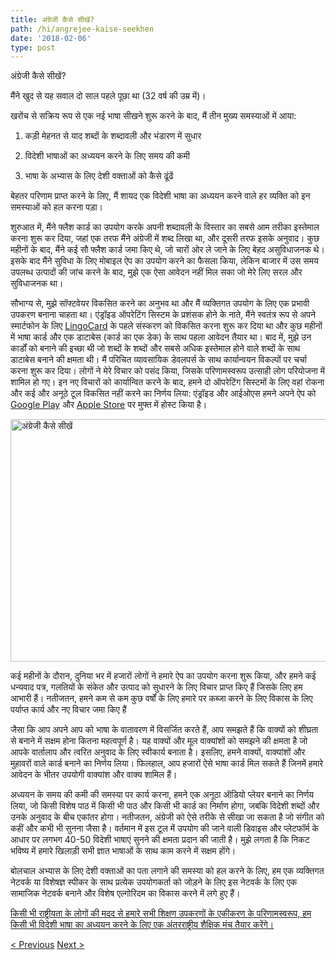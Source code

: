 ```yaml
---
title: अंग्रेजी कैसे सीखें?
path: /hi/angrejee-kaise-seekhen
date: '2018-02-06'
type: post
---
```


अंग्रेजी कैसे सीखें?

मैंने खुद से यह सवाल दो साल पहले पूछा था (32 वर्ष की उम्र में)।

खरोंच से सक्रिय रूप से एक नई भाषा सीखने शुरू करने के बाद, मैं तीन मुख्य समस्याओं में आया:

1. कड़ी मेहनत से याद शब्दों के शब्दावली और भंडारण में सुधार

2. विदेशी भाषाओं का अध्ययन करने के लिए समय की कमी

3. भाषा के अभ्यास के लिए देशी वक्ताओं को कैसे ढूंढें

बेहतर परिणाम प्राप्त करने के लिए, मैं शायद एक विदेशी भाषा का अध्ययन करने वाले हर व्यक्ति को इन समस्याओं को हल करना पड़ा।

शुरुआत में, मैंने फ्लैश कार्ड का उपयोग करके अपनी शब्दावली के विस्तार का सबसे आम तरीका इस्तेमाल करना शुरू कर दिया, जहां एक तरफ मैंने अंग्रेजी में शब्द लिखा था, और दूसरी तरफ इसके अनुवाद। कुछ महीनों के बाद, मैंने कई सौ फ्लैश कार्ड जमा किए थे, जो चारों ओर ले जाने के लिए बेहद असुविधाजनक थे। इसके बाद मैंने सुविधा के लिए मोबाइल ऐप का उपयोग करने का फैसला किया, लेकिन बाजार में उस समय उपलब्ध उत्पादों की जांच करने के बाद, मुझे एक ऐसा आवेदन नहीं मिल सका जो मेरे लिए सरल और सुविधाजनक था।

सौभाग्य से, मुझे सॉफ्टवेयर विकसित करने का अनुभव था और मैं व्यक्तिगत उपयोग के लिए एक प्रभावी उपकरण बनाना चाहता था। एंड्रॉइड ऑपरेटिंग सिस्टम के प्रशंसक होने के नाते, मैंने स्वतंत्र रूप से अपने स्मार्टफोन के लिए <a href="https://lingocard.com" target="_blank" rel="noopener">LingoCard</a> के पहले संस्करण को विकसित करना शुरू कर दिया था और कुछ महीनों में भाषा कार्ड और एक डाटाबेस (कार्ड का एक डेक) के साथ पहला आवेदन तैयार था। बाद में, मुझे उन कार्डों को बनाने की इच्छा थी जो शब्दों के शब्दों और सबसे अधिक इस्तेमाल होने वाले शब्दों के साथ डाटाबेस बनाने की क्षमता थी। मैं परिचित व्यावसायिक डेवलपर्स के साथ कार्यान्वयन विकल्पों पर चर्चा करना शुरू कर दिया। लोगों ने मेरे विचार को पसंद किया, जिसके परिणामस्वरूप उत्साही लोग परियोजना में शामिल हो गए। इन नए विचारों को कार्यान्वित करने के बाद, हमने दो ऑपरेटिंग सिस्टमों के लिए वहां रोकना और कई और अनूठे टूल विकसित नहीं करने का निर्णय लिया: एंड्रॉइड और आईओएस हमने अपने ऐप को <a href="https://play.google.com/store/apps/details?id=com.lingocard.lingocard" target="_blank" rel="noopener">Google Play</a> और <a href="https://itunes.apple.com/us/app/lingocard/id1217076835?mt=8" target="_blank" rel="noopener">Apple Store</a> पर मुफ्त में होस्ट किया है।

<img class="aligncenter wp-image-5587" src="../images/2018/01/LigoCard-App-small.png" alt="अंग्रेजी कैसे सीखें" width="973" height="388" />

कई महीनों के दौरान, दुनिया भर में हजारों लोगों ने हमारे ऐप का उपयोग करना शुरू किया, और हमने कई धन्यवाद पत्र, गलतियों के संकेत और उत्पाद को सुधारने के लिए विचार प्राप्त किए हैं जिसके लिए हम आभारी हैं। नतीजतन, हमने कम से कम कुछ वर्षों के लिए हमारे पर कब्जा करने के लिए विकास के लिए पर्याप्त कार्य और नए विचार जमा किए हैं

जैसा कि आप अपने आप को भाषा के वातावरण में विसर्जित करते हैं, आप समझते हैं कि वाक्यों को शीघ्रता से बनाने में सक्षम होना कितना महत्वपूर्ण है। यह वाक्यों और मूल वाक्यांशों को समझने की क्षमता है जो आपके वार्तालाप और त्वरित अनुवाद के लिए स्वीकार्य बनाता है। इसलिए, हमने वाक्यों, वाक्यांशों और मुहावरों वाले कार्ड बनाने का निर्णय लिया। फिलहाल, आप हजारों ऐसे भाषा कार्ड मिल सकते हैं जिनमें हमारे आवेदन के भीतर उपयोगी वाक्यांश और वाक्य शामिल हैं।

अध्ययन के समय की कमी की समस्या पर कार्य करना, हमने एक अनूठा ऑडियो प्लेयर बनाने का निर्णय लिया, जो किसी विशेष पाठ में किसी भी पाठ और किसी भी कार्ड का निर्माण होगा, जबकि विदेशी शब्दों और उनके अनुवाद के बीच एकांतर होगा। नतीजतन, अंग्रेजी को ऐसे तरीके से सीखा जा सकता है जो संगीत को कहीं और कभी भी सुनना जैसा है। वर्तमान में इस टूल में उपयोग की जाने वाली डिवाइस और प्लेटफॉर्म के आधार पर लगभग 40-50 विदेशी भाषाएं सुनने की क्षमता प्रदान की जाती है। मुझे लगता है कि निकट भविष्य में हमारे खिलाड़ी सभी ज्ञात भाषाओं के साथ काम करने में सक्षम होंगे।

बोलचाल अभ्यास के लिए देशी वक्ताओं का पता लगाने की समस्या को हल करने के लिए, हम एक व्यक्तिगत नेटवर्क या विशेषज्ञ स्पीकर के साथ प्रत्येक उपयोगकर्ता को जोड़ने के लिए इस नेटवर्क के लिए एक सामाजिक नेटवर्क बनाने और विशेष एल्गोरिदम का विकास करने में लगे हुए हैं।

<a href="https://lingocard.com" target="_blank" rel="noopener">किसी भी राष्ट्रीयता के लोगों की मदद से हमारे सभी शिक्षण उपकरणों के एकीकरण के परिणामस्वरूप, हम किसी भी विदेशी भाषा का अध्ययन करने के लिए एक अंतरराष्ट्रीय शैक्षिक मंच तैयार करेंगे।</a>

<a href="/hi/deshee-vaktaon-ko-dhoondhen">< Previous</a> <a href="/hi/flaishakaard">Next ></a>
